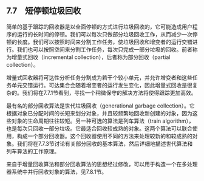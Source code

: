 ## 7.7　短停顿垃圾回收

简单的基于跟踪的回收器是以全面停顿的方式进行垃圾回收的，它可能造成用户程序的运行的长时间的停顿。我们可以每次只做部分垃圾回收工作，从而减少一次停顿的长度。我们可以按照时间来分割工作任务，使垃圾回收和增变者的运行交错进行。我们也可以按照空间来分割工作任务，每次只完成一部分垃圾的回收。前者称为增量式回收（incremental collection），后者称为部分回收（partial collection）。

增量式回收器将可达性分析任务分割成为若干个较小单元，并允许增变者和这些任务单元交错运行。可达集合会随着增变者的运行发生变化，因此增量式回收是很复杂的。我们将在7.7.1节看到，寻找一个稍微保守的解决方法将使得跟踪更加高效。

最有名的部分回收算法是世代垃圾回收（generational garbage collection）。它根据对象已分配时间的长短来划分对象，并且较频繁地回收新创建的对象，因为这些对象的生命周期往往较短。另一种可选的算法是列车算法（train algorithm），也是每次只回收一部分垃圾。它最适合回收较成熟的对象。这两个算法可以联合使用，构成一个部分回收器。这个回收器使用不同的方法来处理较新的和较成熟的对象。我们将在7.7.3节讨论有关部分回收的基本算法，然后详细地描述世代算法和列车算法的工作原理。

来自于增量回收算法和部分回收算法的思想经过修改，可以用于构造一个在多处理器系统中并行回收对象的算法，见7.8.1节。